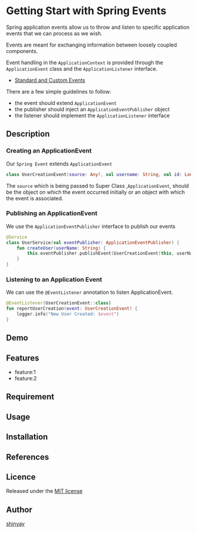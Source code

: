 # Getting Start with Spring Events
Spring application events allow us to throw and listen to specific application events that we can process as we wish.

Events are meant for exchanging information between loosely coupled components.

Event handling in the `ApplicationContext` is provided through the `ApplicationEvent` class and the `ApplicationListener` interface.
- [Standard and Custom Events](https://docs.spring.io/spring-framework/docs/current/reference/html/core.html#context-functionality-events)

There are a few simple guidelines to follow:
- the event should extend `ApplicationEvent`
- the publisher should inject an `ApplicationEventPublisher` object
- the listener should implement the `ApplicationListener` interface
## Description
### Creating an ApplicationEvent
Our `Spring Event` extends `ApplicationEvent`

```kotlin
class UserCreationEvent(source: Any?, val username: String, val id: Long) : ApplicationEvent(source!!)
```

The `source` which is being passed to Super Class ,`ApplicationEvent`, should be the object on which the event occurred initially or an object with which the event is associated.

### Publishing an ApplicationEvent
We use the `ApplicationEventPublisher` interface to publish our events

```kotlin
@Service
class UserService(val eventPublisher: ApplicationEventPublisher) {
    fun createUser(userName: String) {
        this.eventPublisher.publishEvent(UserCreationEvent(this, userName))
    }
}
```

### Listening to an Application Event
We can use the `@EventListener` annotation to listen ApplicationEvent.

```kotlin
@EventListener(UserCreationEvent::class)
fun reportUserCreation(event: UserCreationEvent) {
    logger.info("New User Created: $event")
}
```


## Demo

## Features

- feature:1
- feature:2

## Requirement

## Usage

## Installation

## References

## Licence

Released under the [MIT license](https://gist.githubusercontent.com/shinyay/56e54ee4c0e22db8211e05e70a63247e/raw/34c6fdd50d54aa8e23560c296424aeb61599aa71/LICENSE)

## Author

[shinyay](https://github.com/shinyay)
